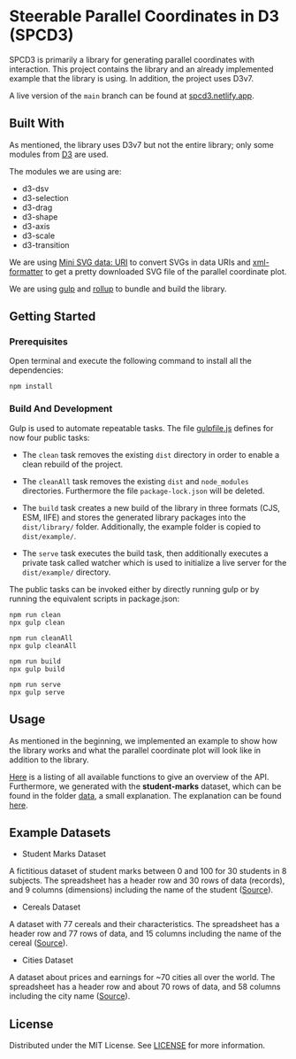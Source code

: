 # Steerable Parallel Coordinates in D3 (SPCD3)

SPCD3 is primarily a library for generating parallel coordinates with interaction.
This project contains the library and an already implemented example
that the library is using. In addition, the project uses D3v7.

A live version of the `main` branch can be found at
[spcd3.netlify.app](https://spcd3.netlify.app/).

## Built With

As mentioned, the library uses D3v7 but not the entire library; only some modules from [D3](https://d3js.org/) are used.

The modules we are using are:
 - d3-dsv
 - d3-selection
 - d3-drag
 - d3-shape
 - d3-axis
 - d3-scale
 - d3-transition

 We are using [Mini SVG data: URI](https://github.com/tigt/mini-svg-data-uri#readme) to convert SVGs in data URIs and [xml-formatter](https://github.com/chrisbottin/xml-formatter#readme) to get a pretty downloaded SVG file of the parallel coordinate plot.

 We are using [gulp](https://gulpjs.com/) and [rollup](https://rollupjs.org/) to bundle and build the library.


## Getting Started

### Prerequisites

Open terminal and execute the following command to install all the dependencies:


``` 
npm install 
```

### Build And Development

Gulp is used to automate repeatable tasks. The file [gulpfile.js](gulpfile.js)
defines for now four public tasks:

- The `clean` task removes the existing `dist` directory in
  order to enable a clean rebuild of the project.

- The `cleanAll` task removes the existing `dist` and `node_modules` directories.
  Furthermore the file `package-lock.json` will be deleted.

- The `build` task creates a new build of the library in three formats (CJS, ESM, IIFE)
and stores the generated library packages into the `dist/library/` folder. Additionally, the
example folder is copied to `dist/example/`.

- The `serve` task executes the build task, then additionally executes a private task called watcher which 
is used to initialize a live server for the `dist/example/` directory.


The public tasks can be invoked either by directly running gulp or
by running the equivalent scripts in package.json:

```
npm run clean
npx gulp clean

npm run cleanAll
npx gulp cleanAll

npm run build
npx gulp build

npm run serve
npx gulp serve
```

## Usage

As mentioned in the beginning, we implemented an example to show how the library works and what the parallel coordinate plot will look like in addition to the library.

[Here](./API.md) is a listing of all available functions to give an overview of the API. Furthermore, we generated with the **student-marks** dataset, which can be found in the folder [data](./src/example/data/), a small explanation. The explanation can be found [here](./src/example/DESCRIPTION.md).

## Example Datasets

- Student Marks Dataset

A fictitious dataset of student marks between 0 and 100 for 30 students in 8 subjects. The spreadsheet has a header row and 30 rows of data (records), and 9 columns (dimensions) including the name of the student ([Source](https://github.com/burimvrella/SteerableParallelCoordinates/blob/main/lib/example/data/student-marks_v2.csv)).

- Cereals Dataset

A dataset with 77 cereals and their characteristics. The spreadsheet has a header row and 77 rows of data, and 15 columns including the name of the cereal ([Source](https://lib.stat.cmu.edu/datasets/1993.expo/)).

- Cities Dataset

A dataset about prices and earnings for ~70 cities all over the world. The spreadsheet has a header row and about 70 rows of data, and 58 columns including the city name ([Source](https://www.ubs.com/at/de.html)).

## License

Distributed under the MIT License. See [LICENSE](LICENSE) for more information.
